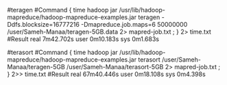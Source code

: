 #teragen
#Command
{ time hadoop jar /usr/lib/hadoop-mapreduce/hadoop-mapreduce-examples.jar teragen -Ddfs.blocksize=16777216 -Dmapreduce.job.maps=6 50000000 /user/Sameh-Manaa/teragen-5GB.data 2> mapred-job.txt ; } 2> time.txt
#Result
real	7m42.702s
user	0m10.183s
sys	0m1.683s


#terasort
#Command
{ time hadoop jar /usr/lib/hadoop-mapreduce/hadoop-mapreduce-examples.jar terasort /user/Sameh-Manaa/teragen-5GB /user/Sameh-Manaa/terasort-5GB 2> mapred-job.txt ; } 2>> time.txt
#Result
real	67m40.446s
user	0m18.108s
sys	0m4.398s
